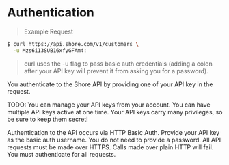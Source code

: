 # Authentication

> Example Request

```bash
$ curl https://api.shore.com/v1/customers \
  -u Mzs6i13SUB16xfyGFAm4:
```

> curl uses the -u flag to pass basic auth credentials (adding a colon after your API key will prevent it from asking you for a password).

You authenticate to the Shore API by providing one of your API key in the request. 

TODO: You can manage your API keys from your account. You can have multiple API keys active at one time. Your API keys carry many privileges, so be sure to keep them secret!

Authentication to the API occurs via HTTP Basic Auth. Provide your API key as the basic auth username. You do not need to provide a password. All API requests must be made over HTTPS. Calls made over plain HTTP will fail. You must authenticate for all requests.


